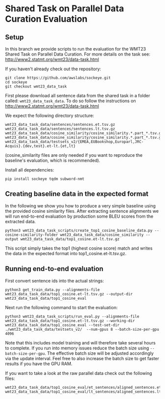 # Shared Task on Parallel Data Curation Evaluation
## Setup

In this branch we provide scripts to run the evaluation for the WMT23 Shared Task on Parallel Data Curation. For more details on the task see: http://www2.statmt.org/wmt23/data-task.html

If you haven't already check out the repository:
```
git clone https://github.com/awslabs/sockeye.git
cd sockeye
git checkout wmt23_data_task
```

First please download all sentence data from the shared task in a folder called: `wmt23_data_task_data`. To do so follow the instructions on http://www2.statmt.org/wmt23/data-task.html 

We expect the following directory structure:
```
wmt23_data_task_data/sentences/sentences.et.tsv.gz
wmt23_data_task_data/sentences/sentences.lt.tsv.gz
wmt23_data_task_data/cosine_similarity/cosine_similarity.*.part_*.tsv.gz
wmt23_data_task_data/cosine_similarity/cosine_similarity.*.part_*.tsv.gz
wmt23_data_task_data/testsets_v2/{EMEA,EUBookshop,Europarl,JRC-Acquis}.{dev,test}.et-lt.{et,lt}
```
(cosine_similarity files are only needed if you want to reproduce the baseline's evaluation, which is recommended).

Install all dependencies:
```
pip install sockeye tqdm subword-nmt
```

## Creating baseline data in the expected format

In the following we show you how to produce a very simple baseline using the provided cosine similarity files. After extracting sentence alignments we will run end-to-end evaluation by production some BLEU scores from the extracted data.

```
python3 wmt23_data_task_scripts/create_top1_cosine_baseline_data.py --cosine-similarity-folder wmt23_data_task_data/cosine_similarity --output wmt23_data_task_data/top1_cosine.et-lt.tsv.gz
```

This script simply takes the top1 (highest cosine score) match and writes the data in the expected format into top1_cosine.et-lt.tsv.gz.

## Running end-to-end evaluation

First convert sentence ids into the actual strings:
```
python3 get_train_data.py --alignments-file wmt23_data_task_data/top1_cosine.et-lt.tsv.gz --output-dir wmt23_data_task_data/top1_cosine_eval
```

Next run the following command to start the evaluation:
```
python3 wmt23_data_task_scripts/run_eval.py --alignments-file wmt23_data_task_data/top1_cosine.et-lt.tsv.gz --working-dir wmt23_data_task_data/top1_cosine_eval --test-set-dir ./wmt23_data_task_data/testsets_v2/  --num-gpus 8 --batch-size-per-gpu 4096
```

Note that this includes model training and will therefore take several hours to complete. If you run into memory issues reduce the batch size using `--batch-size-per-gpu`. The effective batch size will be adjusted accordingly via the update interval. Feel free to also increase the batch size to get faster results if you have the GPU RAM.


If you want to take a look at the raw parallel data check out the following files:
```
wmt23_data_task_data/top1_cosine_eval/et_sentences/aligned_sentences.et.txt
wmt23_data_task_data/top1_cosine_eval/lt_sentences/aligned_sentences.lt.txt
```

